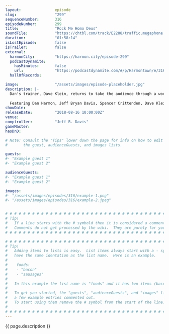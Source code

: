 ```yaml
---
layout:               episode
slug:                 "299"
sequenceNumber:       316
episodeNumber:        299
title:                "Rock Me Homo Deus"
soundFile:            "https://chtbl.com/track/E2288/traffic.megaphone.fm/STA6341944220.mp3?updated=1596833912"
duration:             "01:58:14"
isLostEpisode:        false
isTrailer:            false
external:
  harmonCity:         "https://harmon.city/episode-299"
  podcastDynamite:
    hasMinutes:       false
    url:              "https://podcastdynamite.com/#/p/Harmontown/e/316/299"
  hallOfRecords:      

image:                "/assets/images/episode-placeholder.jpg"
description: |-
  Dan's trainer, Dave Klein, returns to take the audience through a workout session. Jeff returns as comptroller, and Schrab shows Dan what it would be like to live next to a Neanderthal.
  
  Featuring Dan Harmon, Jeff Bryan Davis, Spencer Crittenden, Dave Klein and Rob Schrab.
showDate:             
releaseDate:          "2018-08-16 10:00:00Z"
venue:                
comptroller:          "Jeff B. Davis"
gameMaster:           
hasDnD:               

# Note: Consult the "Tips" lower down the page for info on how to edit
#       the guest, audienceGuests, and images lists.

guests:
#- "Example guest 1"
#- "Example guest 2"

audienceGuests:
#- "Example guest 1"
#- "Example guest 2"

images:
#- "/assets/images/episodes/316/example-1.png"
#- "/assets/images/episodes/316/example-2.jpeg"


# # # # # # # # # # # # # # # # # # # # # # # # # # # # # # # # # # # # # # # # # # # # #
# Tip!
#   If a line starts with the # symbold then it is considered a comment.
#   Comments do not get processed by the wiki.  They are purely for your information.
# # # # # # # # # # # # # # # # # # # # # # # # # # # # # # # # # # # # # # # # # # # # #

# # # # # # # # # # # # # # # # # # # # # # # # # # # # # # # # # # # # # # # # # # # # #
# Tip!
#   Adding items to lists is easy.  List items always start with a - symbol and have
#   have the same identation as the list name.  Here is an example.
#
#    foods:
#    - "bacon"
#    - "sausages"
#
#   In this example the list name is "foods" and it has two items (bacon, and sausages).
#
#   To get you started, the "guests", "audienceGuests", and "images" lists below have
#   a few example entries commented out.
#   To start using them remove the # symbol from the start of the line.
#
# # # # # # # # # # # # # # # # # # # # # # # # # # # # # # # # # # # # # # # # # # # # #
---
```


<!-- The episode description will be rendered here -->
{{ page.description }}

<!-- Add your content BELOW here -->
<!-- vvvvvvvvvvvvvvvvvvvvvvvvvvv -->




<!-- ^^^^^^^^^^^^^^^^^^^^^^^^^^^ -->
<!-- Add your content ABOVE here -->

<!-- The episode gallery will be rendered here -->